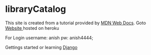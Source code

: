 # libraryCatalog
This site is created from a tutorial provided by [MDN Web Docs](https://developer.mozilla.org/en-US/docs/Learn/Server-side/Django). Goto [Website ](https://fast-thicket-04292.herokuapp.com/) hosted on heroku

For Login 
username: anish
pw: anish4444;

Gettings started or learning [Django](https://docs.djangoproject.com/en/4.0/)
